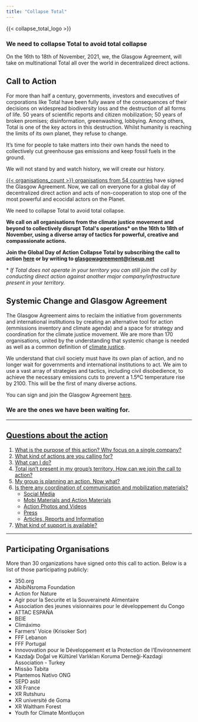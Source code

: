 ```yaml
---
title: "Collapse Total"
---
```


{{< collapse_total_logo >}}

### We need to collapse Total to avoid total collapse

On the 16th to 18th of November, 2021, we, the Glasgow Agreement, will take on multinational Total all over the world in decentralized direct actions.  

## Call to Action

For more than half a century, governments, investors and executives of corporations like Total have been fully aware of the consequences of their decisions on widespread biodiversity loss and the destruction of all forms of life. 50 years of scientific reports and citizen mobilization; 50 years of broken promises; disinformation, greenwashing, lobbying. Among others, Total is one of the key actors in this destruction. Whilst humanity is reaching the limits of its own planet, they refuse to change.  

It’s time for people to take matters into their own hands the need to collectively cut greenhouse gas emissions and keep fossil fuels in the ground.  

We will not stand by and watch history, we will create our history.  

[{{< organisations_count >}} organisations from 54 countries](../organisations/) have signed the Glasgow Agreement. Now, we call on everyone for a global day of decentralized direct action and acts of non-cooperation to stop one of the most powerful and ecocidal actors on the Planet.  

We need to collapse Total to avoid total collapse.  

**We call on all organisations from the climate justice movement and beyond to collectively disrupt Total's operations\* on the 16th to 18th of November, using a diverse array of tactics for powerful, creative and compassionate actions.**  

**Join the Global Day of Action Collapse Total by subscribing the call to action [here](https://framaforms.org/collapse-total-call-to-action-1627950762) or by writing to glasgowagreement@riseup.net**  

\* *If Total does not operate in your territory you can still join the call by conducting direct action against another major company/infrastructure present in your territory.*  

## Systemic Change and Glasgow Agreement

The Glasgow Agreement aims to reclaim the initiative from governments and international institutions by creating an alternative tool for action (emmissions inventory and climate agenda) and a space for strategy and coordination for the climate justice movement. We are more than 170 organisations, united by the understanding that systemic change is needed as well as a common definition of [climate justice](../agreement/).  

We understand that civil society must have its own plan of action, and no longer wait for governments and international institutions to act. We aim to use a vast array of strategies and tactics, including civil disobedience, to achieve the necessary emissions cuts to prevent a 1.5ºC temperature rise by 2100. This will be the first of many diverse actions.  

You can sign and join the Glasgow Agreement [here](../contact/).  

### We are the ones we have been waiting for.

---

## [Questions about the action](../collapse_total_qna/)

1. [What is the purpose of this action? Why focus on a single company?](../collapse_total_qna/#1-what-is-the-purpose-of-this-action-why-focus-on-a-single-company)
2. [What kind of actions are you calling for?](../collapse_total_qna/#2-what-kind-of-actions-are-you-calling-for)
3. [What can I do?](../collapse_total_qna/#3-what-can-i-do)
4. [Total isn’t present in my group’s territory. How can we join the call to action?](../collapse_total_qna/#4-total-isn’t-present-in-my-group’s-territory.-how-can-we-join-the-call-to-action)
5. [My group is planning an action. Now what?](../collapse_total_qna/#5-my-group-is-planning-an-action.-now-what)
6. [Is there any coordination of communication and mobilization materials?](../collapse_total_qna/#6-is-there-any-coordination-of-communication-and-mobilization-materials)
   - [Social Media](../collapse_total_qna/#social-media)
   - [Mobi Materials and Action Materials](../collapse_total_qna/#mobi-materials-and-action-materials)
   - [Action Photos and Videos](../collapse_total_qna/#action-photos-and-videos)
   - [Press](../collapse_total_qna/#press)
   - [Articles, Reports and Information](../collapse_total_qna/#articles-reports-and-information)
7. [What kind of support is available?](../collapse_total_qna/#7-what-kind-of-support-is-available)

---

## Participating Organisations

More than 30 organizations have signed onto this call to action. Below is a list of those participating publicly:

- 350.org
- AbibiNsroma Foundation
- Action for Nature
- Agir pour la Securite et la Souveraineté Alimentaire
- Association des jeunes visionnaires pour le développement du Congo
- ATTAC ESPAÑA
- BEIE
- Climáximo
- Farmers' Voice (Krisoker Sor)
- FFF Lebanon
- FFF Portugal
- Innovovation pour le Développement et la Protection de l'Environnement
- Kazdağı Doğal ve Kültürel Varlıkları Koruma Derneği-Kazdagi Association - Turkey
- Missão Tabita
- Plantemos Nativo ONG
- SEPD asbl
- XR France
- XR Rutshuru
- XR université de Goma
- XR Waltham Forest
- Youth for Climate Montluçon